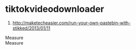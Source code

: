 # tiktokvideodownloader

<div id="footnotedLinks" class="separateSection"><div id="footnotedLinks__separator" class="separator"><div class="separatorLine setTextColorAsBackgroundColor"></div></div><ol id="footnotedLinks__list"><li><a href="http://maketecheasier.com/run-your-own-pastebin-with-stikked/2013/01/11">http://maketecheasier.com/run-your-own-pastebin-with-stikked/2013/01/11</a></li></ol></div><div id="measure__lineHeight">Measure</div><div id="measure__fontSize">Measure</div></div></div></div><div id="background"><div id="background_shading"></div></div></div><link rel="stylesheet" href="https://markups.kdanmobile.com/mymarkup/front/the_components/reformat/style.css" type="text/css"></body></html>
